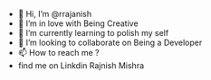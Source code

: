 - 👋 Hi, I’m @rrajanish
- 👀 I’m in love with Being Creative
- 🌱 I’m currently learning to polish my self
- 💞️ I’m looking to collaborate on Being a Developer
- 📫 How to reach me ? 
- find me on Linkdin Rajnish Mishra

<!---
rrajanish/rrajanish is a ✨ special ✨ repository because its `README.md` (this file) appears on your GitHub profile.
You can click the Preview link to take a look at your changes.
--->
